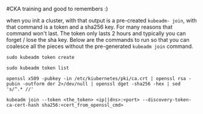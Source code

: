 #CKA training and good to remembers :)

when you init a cluster, with that output is a pre-created `kubeadm- join`, with that command is a token and a sha256 key. For many reasons that command won't last. The token only lasts 2 hours and typically you can forget / lose the sha key. Below are the commands to run so that you can coalesce all the pieces without the pre-generated `kubeadm join` command.

`sudo kubeadm token create`

`sudo kubeadm token list`

`openssl x509 -pubkey -in /etc/kiubernetes/pki/ca.crt | openssl rsa -pubin -outform der 2>/dev/null | openssl dget -sha256 -hex | sed 's/^.* //'`

`kubeadm join --token <the_token> <ip||dns>:<port> --discovery-token-ca-cert-hash sha256:<cert_from_openssl_cmd>`
